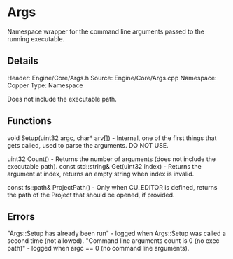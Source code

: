 # Args
Namespace wrapper for the command line arguments passed to the running executable.

## Details
Header: Engine/Core/Args.h
Source: Engine/Core/Args.cpp
Namespace: Copper
Type: Namespace

Does not include the executable path.

## Functions
void Setup(uint32 argc, char* arv[]) - Internal, one of the first things that gets called, used to parse the arguments. DO NOT USE.

uint32 Count() - Returns the number of arguments (does not include the executable path).
const std::string& Get(uint32 index) - Returns the argument at index, returns an empty string when index is invalid.

const fs::path& ProjectPath() - Only when CU_EDITOR is defined, returns the path of the Project that should be opened, if provided.

## Errors
"Args::Setup has already been run" - logged when Args::Setup was called a second time (not allowed).
"Command line arguments count is 0 (no exec path)" - logged when argc == 0 (no command line arguments).
